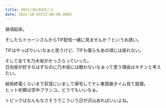 ```yaml
---
title: 2021/10/03のこと
date: 2021-10-03T23:00:00.000Z
---
```


昼頃起床。

そしたらドゥーンさんからTIF配信一緒に見ませんか？というお誘い。

TIFはやっぱりいいなぁと思うけど、TIFも僕らもあの頃には戻れない。

そして全てを乃木坂がかっさらっていった。  
日向坂が好きなはずなのに乃木坂には敵わないなぁって思う理由はキチンと考えたい。

結局終電くらいまで荻窪にいまして帰宅してテレ東感謝タイム見て就寝。  
ヒット祈願は空中ブランコ。どうでもいいなぁ。

トピックはなんもなさそうでこういう日が沢山あればいいよね。
